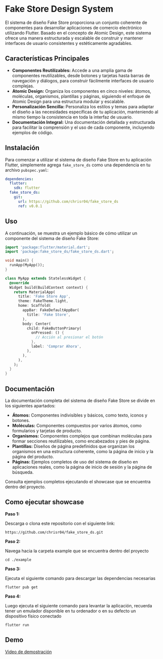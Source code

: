 # Fake Store Design System

El sistema de diseño Fake Store proporciona un conjunto coherente de componentes para desarrollar aplicaciones de comercio electrónico utilizando Flutter. Basado en el concepto de Atomic Design, este sistema ofrece una manera estructurada y escalable de construir y mantener interfaces de usuario consistentes y estéticamente agradables.

## Características Principales
- **Componentes Reutilizables:** Accede a una amplia gama de componentes reutilizables, desde botones y tarjetas hasta barras de navegación y diálogos, para construir fácilmente interfaces de usuario complejas.
- **Atomic Design:** Organiza los componentes en cinco niveles: átomos, moléculas, organismos, plantillas y páginas, siguiendo el enfoque de Atomic Design para una estructura modular y escalable.
- **Personalización Sencilla:** Personaliza los estilos y temas para adaptar el diseño a las necesidades específicas de tu aplicación, manteniendo al mismo tiempo la consistencia en toda la interfaz de usuario.
- **Documentación Integral:** Una documentación detallada y estructurada para facilitar la comprensión y el uso de cada componente, incluyendo ejemplos de código.

## Instalación
Para comenzar a utilizar el sistema de diseño Fake Store en tu aplicación Flutter, simplemente agrega `fake_store_ds` como una dependencia en tu archivo `pubspec.yaml`:

```yaml
dependencies:
  flutter:
    sdk: flutter
  fake_store_ds:
    git:
      url: https://github.com/chrisr04/fake_store_ds
      ref: v0.0.1
```

## Uso
A continuación, se muestra un ejemplo básico de cómo utilizar un componente del sistema de diseño Fake Store:

```dart
import 'package:flutter/material.dart';
import 'package:fake_store_ds/fake_store_ds.dart';

void main() {
  runApp(MyApp());
}

class MyApp extends StatelessWidget {
  @override
  Widget build(BuildContext context) {
    return MaterialApp(
      title: 'Fake Store App',
      theme: FakeTheme.light,
      home: Scaffold(
        appBar: FakeDefaultAppBar(
          title: 'Fake Store',
        ),
        body: Center(
          child: FakeButtonPrimary(
            onPressed: () {
              // Acción al presionar el botón
            },
            label: 'Comprar Ahora',
          ),
        ),
      ),
    );
  }
}
```
## Documentación
La documentación completa del sistema de diseño Fake Store se divide en los siguientes apartados:

- **Átomos:** Componentes indivisibles y básicos, como texto, iconos y botones.
- **Moléculas:** Componentes compuestos por varios átomos, como formularios y tarjetas de producto.
- **Organismos:** Componentes complejos que combinan moléculas para formar secciones reutilizables, como encabezados y pies de página.
- **Plantillas:** Diseños de página predefinidos que organizan los organismos en una estructura coherente, como la página de inicio y la página del producto.
- **Páginas:** Ejemplos completos de uso del sistema de diseño en aplicaciones reales, como la página de inicio de sesión y la página de búsqueda.

Consulta ejemplos completos ejecutando el showcase que se encuentra dentro del proyecto.

## Como ejecutar showcase

**Paso 1:**

Descarga o clona este repositorio con el siguiente link:

```
https://github.com/chrisr04/fake_store_ds.git
```

**Paso 2:**

Navega hacia la carpeta example que se encuentra dentro del proyecto

```
cd ./example
```

**Paso 3:**

Ejecuta el siguiente comando para descargar las dependencias necesarias

```
flutter pub get 
```

**Paso 4:**

Luego ejecuta el siguiente comando para levantar la aplicación, recuerda tener un emulador disponible en tu ordenador o en su defecto un dispositivo físico conectado

```
flutter run
```

## Demo

[Video de demostración](https://drive.google.com/file/d/1Z4O390tdldahesnj3wElfevTQzjn00jR/view?usp=sharing)